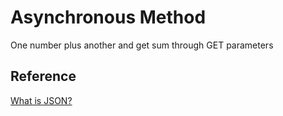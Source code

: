 # Asynchronous Method
One number plus another and get sum through GET parameters
## Reference
[What is JSON?][1]

[1]: http://www.w3schools.com/tags/ref_httpmethods.asp "Asynchronous Method"

